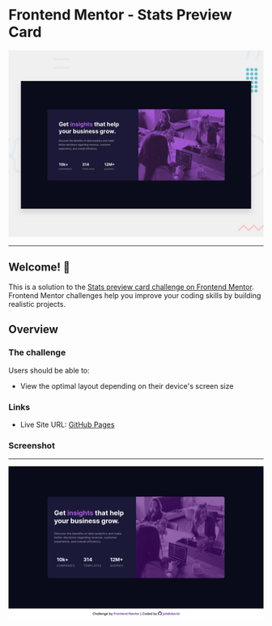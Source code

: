 # Frontend Mentor - Stats Preview Card

![Design preview for the Loopstudios landing page coding challenge](./design/desktop-preview.jpg)

---

## Welcome! :wave:

This is a solution to the [Stats preview card challenge on Frontend Mentor](https://www.frontendmentor.io/challenges/stats-preview-card-component-8JqbgoU62).
Frontend Mentor challenges help you improve your coding skills by building realistic projects.

## Overview

### The challenge

Users should be able to:

- View the optimal layout depending on their device's screen size

### Links

- Live Site URL: [GitHub Pages](https://jotahdavid.github.io/stats-preview-card/)

### Screenshot

---

![](./design/stats-preview-card-my-solution-desktop.png)
